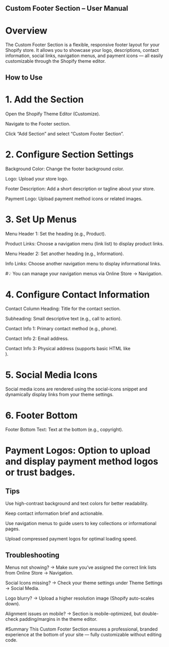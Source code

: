 ## Custom Footer Section – User Manual
# Overview
The Custom Footer Section is a flexible, responsive footer layout for your Shopify store. It allows you to showcase your logo, descriptions, contact information, social links, navigation menus, and payment icons — all easily customizable through the Shopify theme editor.

## How to Use
# 1. Add the Section
Open the Shopify Theme Editor (Customize).

Navigate to the Footer section.

Click “Add Section” and select “Custom Footer Section”.

# 2. Configure Section Settings
Background Color: Change the footer background color.

Logo: Upload your store logo.

Footer Description: Add a short description or tagline about your store.

Payment Logo: Upload payment method icons or related images.

# 3. Set Up Menus
Menu Header 1: Set the heading (e.g., Product).

Product Links: Choose a navigation menu (link list) to display product links.

Menu Header 2: Set another heading (e.g., Information).

Info Links: Choose another navigation menu to display informational links.

#💡 You can manage your navigation menus via Online Store → Navigation.

# 4. Configure Contact Information
Contact Column Heading: Title for the contact section.

Subheading: Small descriptive text (e.g., call to action).

Contact Info 1: Primary contact method (e.g., phone).

Contact Info 2: Email address.

Contact Info 3: Physical address (supports basic HTML like <br>).

# 5. Social Media Icons
Social media icons are rendered using the social-icons snippet and dynamically display links from your theme settings.

# 6. Footer Bottom
Footer Bottom Text: Text at the bottom (e.g., copyright).

# Payment Logos: Option to upload and display payment method logos or trust badges.

## Tips
Use high-contrast background and text colors for better readability.

Keep contact information brief and actionable.

Use navigation menus to guide users to key collections or informational pages.

Upload compressed payment logos for optimal loading speed.

## Troubleshooting
Menus not showing? → Make sure you’ve assigned the correct link lists from Online Store → Navigation.

Social Icons missing? → Check your theme settings under Theme Settings → Social Media.

Logo blurry? → Upload a higher resolution image (Shopify auto-scales down).

Alignment issues on mobile? → Section is mobile-optimized, but double-check padding/margins in the theme editor.

#Summary
This Custom Footer Section ensures a professional, branded experience at the bottom of your site — fully customizable without editing code.


